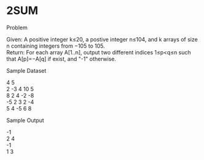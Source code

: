 2SUM
====
 
Problem 
 
Given: A positive integer k≤20, a postive integer n≤104, and k arrays of size n containing integers from −105 to 105.  
Return: For each array A[1..n], output two different indices 1≤p<q≤n such that A[p]=−A[q] if exist, and "-1" otherwise. 
 
Sample Dataset 

4 5   
2 -3 4 10 5  
8 2 4 -2 -8  
-5 2 3 2 -4  
5 4 -5 6 8  

 
Sample Output 
 
-1  
2 4  
-1  
1 3 
